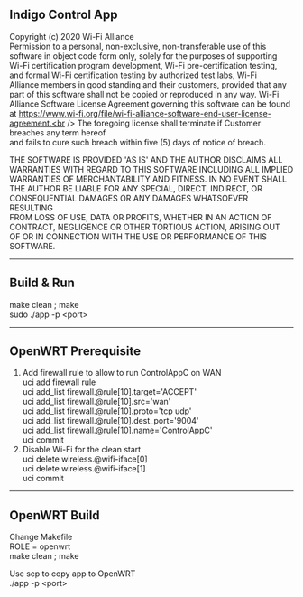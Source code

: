 Indigo Control App
------------------------------------------------------------------------

Copyright (c) 2020 Wi-Fi Alliance                                             
Permission to a personal, non-exclusive, non-transferable use of this         
software in object code form only, solely for the purposes of supporting      
Wi-Fi certification program development, Wi-Fi pre-certification testing,     
and formal Wi-Fi certification testing by authorized test labs, Wi-Fi         
Alliance members in good standing and their customers, provided that any      
part of this software shall not be copied or reproduced in any way. Wi-Fi     
Alliance Software License Agreement governing this software can be found at
https://www.wi-fi.org/file/wi-fi-alliance-software-end-user-license-agreement.<br />
The foregoing license shall terminate if Customer breaches any term hereof    
and fails to cure such breach within five (5) days of notice of breach.       

THE SOFTWARE IS PROVIDED 'AS IS' AND THE AUTHOR DISCLAIMS ALL                 
WARRANTIES WITH REGARD TO THIS SOFTWARE INCLUDING ALL IMPLIED                 
WARRANTIES OF MERCHANTABILITY AND FITNESS. IN NO EVENT SHALL                  
THE AUTHOR BE LIABLE FOR ANY SPECIAL, DIRECT, INDIRECT, OR                    
CONSEQUENTIAL DAMAGES OR ANY DAMAGES WHATSOEVER RESULTING                     
FROM LOSS OF USE, DATA OR PROFITS, WHETHER IN AN ACTION OF                    
CONTRACT, NEGLIGENCE OR OTHER TORTIOUS ACTION, ARISING OUT                    
OF OR IN CONNECTION WITH THE USE OR PERFORMANCE OF THIS                       
SOFTWARE.

------------------------------------------------------------------------
Build & Run
------------------------------------------------------------------------
make clean ; make <br />
sudo ./app -p &lt;port&gt;

------------------------------------------------------------------------
OpenWRT Prerequisite
------------------------------------------------------------------------
1. Add firewall rule to allow to run ControlAppC on WAN<br />
uci add firewall rule <br />
uci add_list firewall.@rule[10].target='ACCEPT'<br />
uci add_list firewall.@rule[10].src='wan'<br />
uci add_list firewall.@rule[10].proto='tcp udp'<br />
uci add_list firewall.@rule[10].dest_port='9004'<br />
uci add_list firewall.@rule[10].name='ControlAppC'<br />
uci commit<br />
2. Disable Wi-Fi for the clean start<br />
uci delete wireless.@wifi-iface[0]<br />
uci delete wireless.@wifi-iface[1]<br />
uci commit<br />

------------------------------------------------------------------------
OpenWRT Build
------------------------------------------------------------------------
Change Makefile <br />
ROLE = openwrt <br />
make clean ; make <br />

Use scp to copy app to OpenWRT <br />
./app -p &lt;port&gt;
